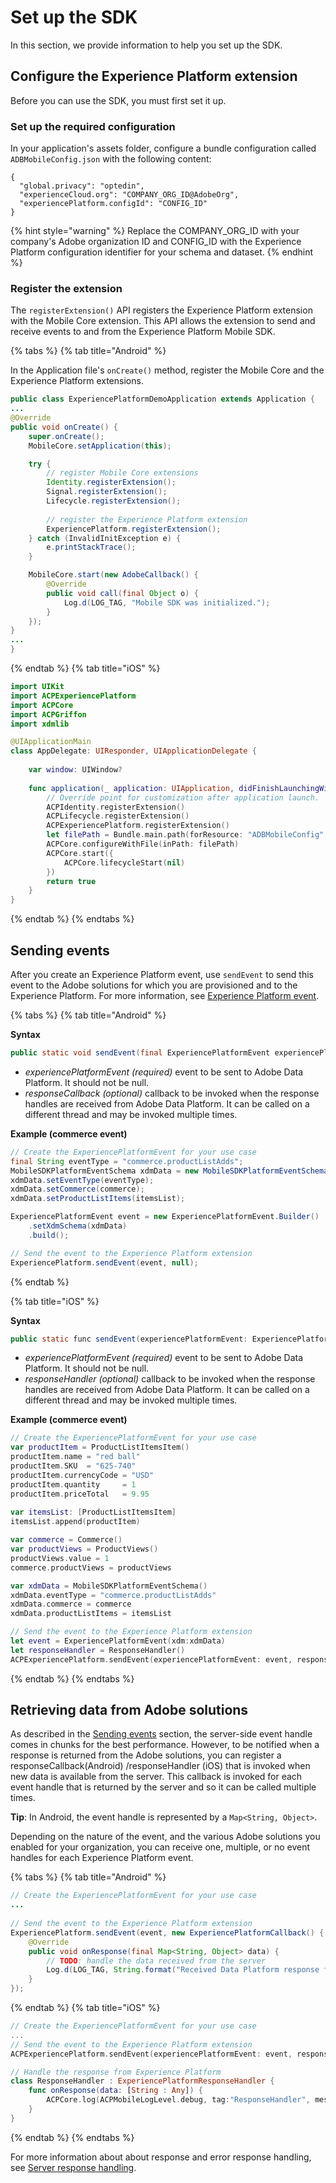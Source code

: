 # Set up the SDK

In this section, we provide information to help you set up the SDK.

## Configure the Experience Platform extension

Before you can use the SDK, you must first set it up.

### Set up the required configuration

In your application's assets folder, configure a bundle configuration called `ADBMobileConfig.json` with the following content:

```
{
  "global.privacy": "optedin",
  "experienceCloud.org": "COMPANY_ORG_ID@AdobeOrg",
  "experiencePlatform.configId": "CONFIG_ID"
}
```

{% hint style="warning" %}
Replace the COMPANY_ORG_ID with your company's Adobe organization ID and CONFIG_ID with the Experience Platform configuration identifier for your schema and dataset.
{% endhint %}

### Register the extension

The `registerExtension()` API registers the Experience Platform extension with the Mobile Core extension. This API allows the extension to send and receive events to and from the Experience Platform Mobile SDK.

{% tabs %}
{% tab title="Android" %}

In the Application file's `onCreate()` method, register the Mobile Core and the Experience Platform extensions.

```java
public class ExperiencePlatformDemoApplication extends Application {
...
@Override
public void onCreate() {
	super.onCreate();
    MobileCore.setApplication(this);

	try {
    	// register Mobile Core extensions
        Identity.registerExtension();
        Signal.registerExtension();
        Lifecycle.registerExtension();
        
        // register the Experience Platform extension
        ExperiencePlatform.registerExtension();
   	} catch (InvalidInitException e) {
     	e.printStackTrace();
   	}

	MobileCore.start(new AdobeCallback() {
		@Override
		public void call(final Object o) {
			Log.d(LOG_TAG, "Mobile SDK was initialized.");
		}
	});
}
...
}
```
{% endtab %}
{% tab title="iOS" %}

```swift
import UIKit
import ACPExperiencePlatform
import ACPCore
import ACPGriffon
import xdmlib

@UIApplicationMain
class AppDelegate: UIResponder, UIApplicationDelegate {
    
    var window: UIWindow?
    
    func application(_ application: UIApplication, didFinishLaunchingWithOptions launchOptions: [UIApplication.LaunchOptionsKey: Any]?) -> Bool {
        // Override point for customization after application launch.
        ACPIdentity.registerExtension()
        ACPLifecycle.registerExtension()
        ACPExperiencePlatform.registerExtension()
        let filePath = Bundle.main.path(forResource: "ADBMobileConfig", ofType: "json")
        ACPCore.configureWithFile(inPath: filePath)
        ACPCore.start({
            ACPCore.lifecycleStart(nil)
        })
        return true
    }
}
```

{% endtab %}
{% endtabs %}

## Sending events

After you create an Experience Platform event, use `sendEvent` to send this event to the Adobe solutions for which you are provisioned and to the Experience Platform. For more information, see [Experience Platform event](./experience-platform-events.md).

{% tabs %}
{% tab title="Android" %}

**Syntax**

```java
public static void sendEvent(final ExperiencePlatformEvent experiencePlatformEvent, final ExperiencePlatformCallback responseCallback)
```

- _experiencePlatformEvent (required)_ event to be sent to Adobe Data Platform. It should not be null.
- _responseCallback (optional)_ callback to be invoked when the response handles are received from Adobe Data Platform. It can be called on a different thread and may be invoked multiple times.

**Example (commerce event)** 

```java
// Create the ExperiencePlatformEvent for your use case
final String eventType = "commerce.productListAdds";
MobileSDKPlatformEventSchema xdmData = new MobileSDKPlatformEventSchema();
xdmData.setEventType(eventType);
xdmData.setCommerce(commerce);
xdmData.setProductListItems(itemsList);

ExperiencePlatformEvent event = new ExperiencePlatformEvent.Builder()
    .setXdmSchema(xdmData)
    .build();

// Send the event to the Experience Platform extension
ExperiencePlatform.sendEvent(event, null);
```

{% endtab %}

{% tab title="iOS" %}

**Syntax**

```java
public static func sendEvent(experiencePlatformEvent: ExperiencePlatformEvent, responseHandler: ExperiencePlatformResponseHandler? = nil) 
```

- _experiencePlatformEvent (required)_ event to be sent to Adobe Data Platform. It should not be null.
- _responseHandler (optional)_ callback to be invoked when the response handles are received from Adobe Data Platform. It can be called on a different thread and may be invoked multiple times.

**Example (commerce event)** 

```swift
// Create the ExperiencePlatformEvent for your use case
var productItem = ProductListItemsItem()
productItem.name = "red ball"
productItem.SKU  = "625-740"
productItem.currencyCode = "USD"
productItem.quantity     = 1
productItem.priceTotal   = 9.95
  
var itemsList: [ProductListItemsItem]
itemsList.append(productItem)  

var commerce = Commerce()
var productViews = ProductViews()
productViews.value = 1
commerce.productViews = productViews

var xdmData = MobileSDKPlatformEventSchema()
xdmData.eventType = "commerce.productListAdds"
xdmData.commerce = commerce
xdmData.productListItems = itemsList 

// Send the event to the Experience Platform extension
let event = ExperiencePlatformEvent(xdm:xdmData)
let responseHandler = ResponseHandler()
ACPExperiencePlatform.sendEvent(experiencePlatformEvent: event, responseHandler: responseHandler)
```
{% endtab %}
{% endtabs %}

## Retrieving data from Adobe solutions

As described in the [Sending events](#sending-events) section, the server-side event handle comes in chunks for the best performance. However, to be notified when a response is returned from the Adobe solutions, you can register a responseCallback(Android) /responseHandler (iOS) that is invoked when new data is available from the server. This callback is invoked for each event handle that is returned by the server and so it can be called multiple times.

**Tip**: In Android, the event handle is represented by a `Map<String, Object>`.

Depending on the nature of the event, and the various Adobe solutions you enabled for your organization, you can receive one, multiple, or no event handles for each Experience Platform event.

{% tabs %}
{% tab title="Android" %}

```java
// Create the ExperiencePlatformEvent for your use case
...
    
// Send the event to the Experience Platform extension
ExperiencePlatform.sendEvent(event, new ExperiencePlatformCallback() {
    @Override
    public void onResponse(final Map<String, Object> data) {
        // TODO: handle the data received from the server
        Log.d(LOG_TAG, String.format("Received Data Platform response for event '%s': %s", eventType, data));
    }
});
```
{% endtab %}
{% tab title="iOS" %}

```swift
// Create the ExperiencePlatformEvent for your use case
...
// Send the event to the Experience Platform extension
ACPExperiencePlatform.sendEvent(experiencePlatformEvent: event, responseHandler: ResponseHandler())

// Handle the response from Experience Platform
class ResponseHandler : ExperiencePlatformResponseHandler {
    func onResponse(data: [String : Any]) {
    	ACPCore.log(ACPMobileLogLevel.debug, tag:"ResponseHandler", message:"Platform response has been received...")
    }
}
```
{% endtab %}
{% endtabs %}

For more information about about response and error response handling, see [Server response handling](./response-handling.md).